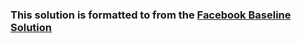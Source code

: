 ### This solution is formatted to from the **[Facebook Baseline Solution](https://github.com/sstsai-adl/workshops/tree/master/LPCV_2020/uav_video_challenge)**
